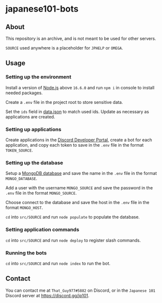 # japanese101-bots

## About
This repository is an archive, and is not meant to be used for other servers.

`SOURCE` used anywhere is a placeholder for `JPHELP` or `OMEGA`.

## Usage

### Setting up the environment
Install a version of [Node.js](https://nodejs.org) above `16.6.0` and run `npm i` in console to install needed packages.

Create a `.env` file in the project root to store sensitive data.

Set the `ids` field in [data.json](src/shared/data.json) to match used ids. Update as necessary as applications are created.

### Setting up applications
Create applications in the [Discord Developer Portal](https://discord.com/developers), create a bot for each application, and copy each token to save in the `.env` file in the format `TOKEN_SOURCE`.

### Setting up the database
Setup a [MongoDB database](https://mongodb.com/) and save the name in the `.env` file in the format `MONGO_DATABASE`.

Add a user with the username `MONGO_SOURCE` and save the password in the `.env` file in the format `MONGO_SOURCE`.

Choose connect to the database and save the host in the `.env` file in the format `MONGO_HOST`.

`cd` into `src/SOURCE` and run `node populate` to populate the database.

### Setting application commands
`cd` into `src/SOURCE` and run `node deploy` to register slash commands.

### Running the bots
`cd` into `src/SOURCE` and run `node index` to run the bot.

## Contact
You can contact me at `That_Guy977#5882` on Discord, or in the `Japanese 101` Discord server at https://discord.gg/jp101.

